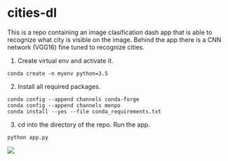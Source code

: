 # cities-dl
This is a repo containing an image clasification dash app that is able to recognize what city is visible on the image.
Behind the app there is a CNN network (VGG16) fine tuned to recognize cities.

1. Create virtual env and activate it.
```
conda create -n myenv python=3.5
```
2. Install all required packages.
```
conda config --append channels conda-forge
conda config --append channels menpo
conda install --yes --file conda_requirements.txt
```
3. cd into the directory of the repo. Run the app.
```
python app.py
```

![]("app_image.PNG")
